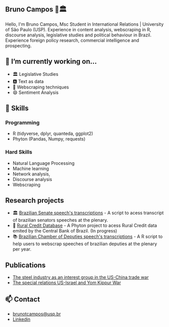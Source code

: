 ## Bruno Campos 👋🏛️

Hello, I'm Bruno Campos, Msc Student in International Relations | University of São Paulo (USP). Experience in content analysis, webscraping in R, discourse analysis, legislative studies and political behaviour in Brazil. Experience foreign policy research, commercial intelligence and prospecting.

## 🔭 I’m currently working on... 
- 🏛️ Legislative Studies
- 🅰️ Text as data
- 🎲 Webscraping techniques
- 😄 Sentiment Analysis

## 💬 Skills
### Programming
- R (tidyverse, dplyr, quanteda, ggplot2) 
- Phyton (Pandas, Numpy, requests)

### Hard Skills
- Natural Language Processing
- Machine learning
- Network analysis,
- Discourse analysis
- Webscraping

## Research projects
- 🏛️ [Brazilian Senate speech's transcriptions](https://github.com/BrunoTCampos/transcricao_disc_senado) - A script to acess transcript of brazilian senators speeches at the plenary.
- 🌱 [Rural Credit Database](https://github.com/BrunoTCampos/credito_ruralBC) - A Phyton project to acess Rural Credit data emited by the Central Bank of Brazil. (In progress)
- 📚 [Brazilian Chamber of Deputies speech's transcriptions](https://github.com/BrunoTCampos/Bchamber_scrap) - A R script to help users to webscrap speeches of brazilian deputies at the plenary per year. 

## Publications
- [The steel industry as an interest group in the US-China trade war](https://www.agendapolitica.ufscar.br/index.php/agendapolitica/article/view/828)
- [The special relations US-Israel and Yom Kippur War](https://ipri.unl.pt/images/publicacoes/revista_ri/pdf/ri70/RI_70_art09_BMBCDL.pdf)

## 📫 Contact 
- [brunotcampos@usp.br](brunotcampos@usp.br)
- [Linkedin](https://www.linkedin.com/in/bruno-taddeo-de-lima-campos/)
